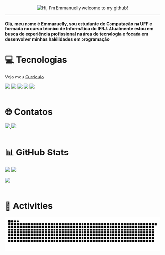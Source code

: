 <p align="center">
  <img src="https://readme-typing-svg.demolab.com?font=Fira+Code&size=37&duration=2900&pause=2000&color=CE89FD&center=true&vCenter=true&width=940&lines=Hi%2C+I'm+Emmanuelly%2C+welcome+to+my+github!" align="middle" alt="Hi, I'm Emmanuelly welcome to my github!" />
</p>

<hr/>

#### Olá, meu nome é Emmanuelly, sou estudante de Computação na UFF e formada no curso técnico de Informática do IFRJ. Atualmente estou em busca de experiência profissional na área de tecnologia e focada em desenvolver minhas habilidades em programação.

# 💻 Tecnologias
Veja meu [Currículo](https://github.com/user-attachments/files/16289352/cv_emmanuelly.pdf)

<div style="display: inline_block">
  <img src="https://img.shields.io/badge/HTML5-E34F26?style=for-the-badge&logo=html5&logoColor=white">
  <img src="https://img.shields.io/badge/CSS3-1572B6?style=for-the-badge&logo=css3&logoColor=white">
  <img src="https://img.shields.io/badge/JavaScript-F7DF1E?style=for-the-badge&logo=javascript&logoColor=black">
  <img src="https://img.shields.io/badge/python-3670A0?style=for-the-badge&logo=python&logoColor=ffdd54">
  <img src="https://img.shields.io/badge/git-%23F05033.svg?style=for-the-badge&logo=git&logoColor=white">
</div>
<br>

# 🌐 Contatos
<div style="display: inline_block">
  <a href="mailto:emmanuellylavinia.silva@gmail.com" target="_blank">
    <img src="https://img.shields.io/badge/Gmail-D14836?style=for-the-badge&logo=gmail&logoColor=white">
  </a>
  <a href="www.linkedin.com/in/emmanuelly-da-silva" target="_blank">
    <img src="https://img.shields.io/badge/LinkedIn-0077B5?style=for-the-badge&logo=linkedin&logoColor=white">
  </a>
</div>
<br>

# 📊 GitHub Stats
<div style="display: inline_block">
  <img src="https://github-readme-stats-wheat-two-53.vercel.app/api?username=Emmanuelly-Silva&theme=neon&hide_border=false&include_all_commits=false&count_private=false"  width="364px" />  
  <img src="https://github-readme-streak-stats.herokuapp.com/?user=Emmanuelly-Silva&theme=neon&hide_border=false"  width="400px" />
  <br><br>
  <img src="https://github-readme-stats-wheat-two-53.vercel.app/api/top-langs/?username=Emmanuelly-Silva&theme=neon&hide_border=false&include_all_commits=false&count_private=false&layout=compact" width="364px"/>
</div>
<br>

# 🐍 Activities 
![Snake animation](https://github.com/Emmanuelly-Silva/Emmanuelly-Silva/blob/output/github-contribution-grid-snake.svg)
